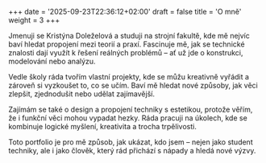 +++
date = '2025-09-23T22:36:12+02:00'
draft = false
title = 'O mně'
weight = 3
+++


Jmenuji se Kristýna Doleželová a studuji na strojní fakultě, kde mě nejvíc baví hledat propojení mezi teorií a praxí. Fascinuje mě, jak se technické znalosti dají využít k řešení reálných problémů – ať už jde o konstrukci, modelování nebo analýzu.

Vedle školy ráda tvořím vlastní projekty, kde se můžu kreativně vyřádit a zároveň si vyzkoušet to, co se učím. Baví mě hledat nové způsoby, jak věci zlepšit, zjednodušit nebo udělat zajímavější.

Zajímám se také o design a propojení techniky s estetikou, protože věřím, že i funkční věci mohou vypadat hezky. Ráda pracuji na úkolech, kde se kombinuje logické myšlení, kreativita a trocha trpělivosti.

Toto portfolio je pro mě způsob, jak ukázat, kdo jsem – nejen jako student techniky, ale i jako člověk, který rád přichází s nápady a hledá nové výzvy.
